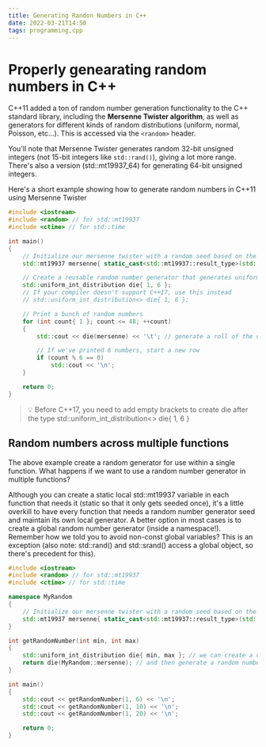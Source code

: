 ```yaml
---
title: Generating Randon Numbers in C++
date: 2022-03-21T14:50
tags: programming,cpp
---
```


# Properly genearating random numbers in C++

C++11 added a ton of random number generation functionality to the C++ standard library, including the **Mersenne Twister algorithm**, as well as generators for different kinds of random distributions (uniform, normal, Poisson, etc…). This is accessed via the `<random>` header.

You'll note that Mersenne Twister generates random 32-bit unsigned integers (not 15-bit integers like `std::rand()`), giving a lot more range. There's also a version (std::mt19937_64) for generating 64-bit unsigned integers.

Here's a short example showing how to generate random numbers in C++11 using Mersenne Twister

```cpp
#include <iostream>
#include <random> // for std::mt19937
#include <ctime> // for std::time

int main()
{
	// Initialize our mersenne twister with a random seed based on the clock
	std::mt19937 mersenne{ static_cast<std::mt19937::result_type>(std::time(nullptr)) };

	// Create a reusable random number generator that generates uniform numbers between 1 and 6
	std::uniform_int_distribution die{ 1, 6 };
	// If your compiler doesn't support C++17, use this instead
	// std::uniform_int_distribution<> die{ 1, 6 };

	// Print a bunch of random numbers
	for (int count{ 1 }; count <= 48; ++count)
	{
		std::cout << die(mersenne) << '\t'; // generate a roll of the die here

		// If we've printed 6 numbers, start a new row
		if (count % 6 == 0)
			std::cout << '\n';
	}

	return 0;
}
```

> 💡 Before C++17, you need to add empty brackets to create die after the type std::uniform_int_distribution<> die{ 1, 6 }

## Random numbers across multiple functions

The above example create a random generator for use within a single function. What happens if we want to use a random number generator in multiple functions?

Although you can create a static local std::mt19937 variable in each function that needs it (static so that it only gets seeded once), it's a little overkill to have every function that needs a random number generator seed and maintain its own local generator. A better option in most cases is to create a global random number generator (inside a namespace!). Remember how we told you to avoid non-const global variables? This is an exception (also note: std::rand() and std::srand() access a global object, so there's precedent for this).

```cpp
#include <iostream>
#include <random> // for std::mt19937
#include <ctime> // for std::time

namespace MyRandom
{
	// Initialize our mersenne twister with a random seed based on the clock (once at system startup)
	std::mt19937 mersenne{ static_cast<std::mt19937::result_type>(std::time(nullptr)) };
}

int getRandomNumber(int min, int max)
{
	std::uniform_int_distribution die{ min, max }; // we can create a distribution in any function that needs it
	return die(MyRandom::mersenne); // and then generate a random number from our global generator
}

int main()
{
	std::cout << getRandomNumber(1, 6) << '\n';
	std::cout << getRandomNumber(1, 10) << '\n';
	std::cout << getRandomNumber(1, 20) << '\n';

	return 0;
}
```
